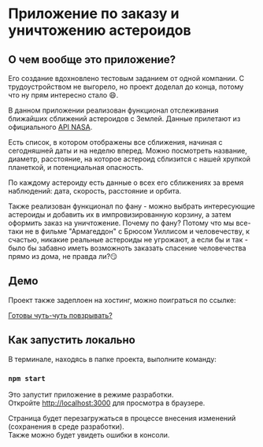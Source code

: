 # Приложение по заказу и уничтожению астероидов

## О чем вообще это приложение?

Его создание вдохновлено тестовым заданием от одной компании. С трудоустройством не выгорело, но проект доделал до конца, потому что ну прям интересно стало 😄.

В данном приложении реализован функционал отслеживания ближайших сближений астероидов с Землей. Данные прилетают из официального [API NASA](https://api.nasa.gov/).

Есть список, в котором отображены все сближения, начиная с сегодняшней даты и на неделю вперед. Можно посмотреть название, диаметр, расстояние, на которое астероид сблизится с нашей хрупкой планеткой, и потенциальная опасность.

По каждому астероиду есть данные о всех его сближениях за время наблюдений: дата, скорость, расстояние и орбита.

Также реализован функционал по фану - можно выбрать интересующие астероиды и добавить их в импровизированную корзину, а затем оформить заказ на уничтожение. Почему по фану? Потому что мы все-таки не в фильме "Армагеддон" с Брюсом Уиллисом и человечеству, к счастью, никакие реальные астероиды не угрожают, а если бы и так - было бы забавно иметь возможноть заказать спасение человечества прямо из дома, не правда ли?😏 

## Демо

Проект также задеплоен на хостинг, можно поиграться по ссылке:

<a href="https://asteroids-attack.netlify.app/" target="_blank">Готовы чуть-чуть повзрывать?</a>

## Как запустить локально

В терминале, находясь в папке проекта, выполните команду:

### `npm start`

Это запустит приложение в режиме разработки.\
Откройте [http://localhost:3000](http://localhost:3000) для просмотра в браузере.

Страница будет перезагружаться в процессе внесения изменений (сохранения в среде разработки).\
Также можно будет увидеть ошибки в консоли.


